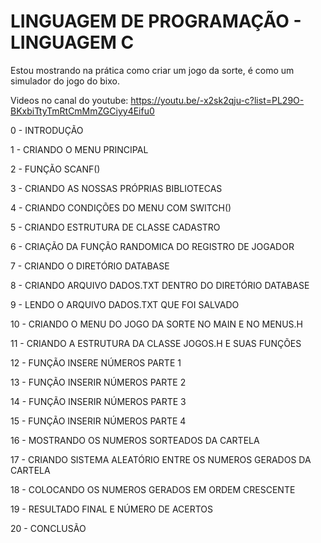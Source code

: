 # LINGUAGEM DE PROGRAMAÇÃO - LINGUAGEM C 

 Estou mostrando na prática como criar um jogo da sorte,
 é como um simulador do jogo do bixo.
 
 Videos no canal do youtube: 
 https://youtu.be/-x2sk2qju-c?list=PL29O-BKxbiTtyTmRtCmMmZGCiyy4Eifu0
 
0 - INTRODUÇÃO 

1 - CRIANDO O MENU PRINCIPAL 

2 - FUNÇÃO SCANF()

3 - CRIANDO AS NOSSAS PRÓPRIAS BIBLIOTECAS 

4 - CRIANDO CONDIÇÕES DO MENU COM SWITCH() 
  
5 - CRIANDO ESTRUTURA DE CLASSE CADASTRO 

6 - CRIAÇÃO DA FUNÇÃO RANDOMICA DO REGISTRO DE JOGADOR 

7 - CRIANDO O DIRETÓRIO DATABASE 

8 - CRIANDO ARQUIVO DADOS.TXT DENTRO DO DIRETÓRIO DATABASE

9 - LENDO O ARQUIVO DADOS.TXT QUE FOI SALVADO

10 - CRIANDO O MENU DO JOGO DA SORTE NO MAIN E NO MENUS.H

11 - CRIANDO A ESTRUTURA DA CLASSE JOGOS.H E SUAS FUNÇÕES

12 - FUNÇÃO INSERE NÚMEROS PARTE 1 

13 - FUNÇÃO INSERIR NÚMEROS PARTE 2

14 - FUNÇÃO INSERIR NÚMEROS PARTE 3

15 - FUNÇÃO INSERIR NÚMEROS PARTE 4

16 - MOSTRANDO OS NUMEROS SORTEADOS DA CARTELA

17 - CRIANDO SISTEMA ALEATÓRIO ENTRE OS NUMEROS GERADOS DA CARTELA

18 - COLOCANDO OS NUMEROS GERADOS EM ORDEM CRESCENTE

19 - RESULTADO FINAL E NÚMERO DE ACERTOS

20 - CONCLUSÃO
